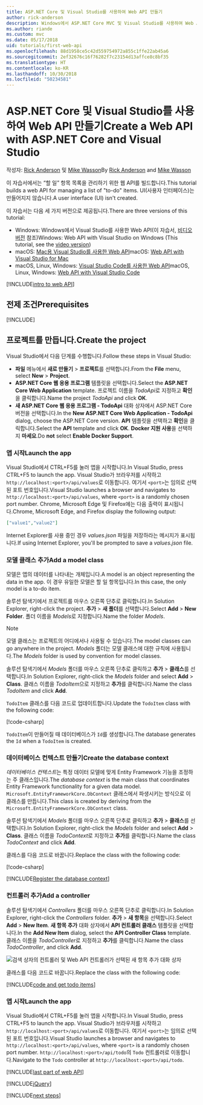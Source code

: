 ```yaml
---
title: ASP.NET Core 및 Visual Studio를 사용하여 Web API 만들기
author: rick-anderson
description: Windows에서 ASP.NET Core MVC 및 Visual Studio를 사용하여 Web API 빌드
ms.author: riande
ms.custom: mvc
ms.date: 05/17/2018
uid: tutorials/first-web-api
ms.openlocfilehash: 88d1958ce5c42d559754972a855c1ffe22ab45a6
ms.sourcegitcommit: 2ef32676c16f76282f7c23154d13affce8c8bf35
ms.translationtype: HT
ms.contentlocale: ko-KR
ms.lasthandoff: 10/30/2018
ms.locfileid: "50234581"
---
```

# <a name="create-a-web-api-with-aspnet-core-and-visual-studio"></a><span data-ttu-id="fec85-103">ASP.NET Core 및 Visual Studio를 사용하여 Web API 만들기</span><span class="sxs-lookup"><span data-stu-id="fec85-103">Create a Web API with ASP.NET Core and Visual Studio</span></span>

<span data-ttu-id="fec85-104">작성자: [Rick Anderson](https://twitter.com/RickAndMSFT) 및 [Mike Wasson](https://github.com/mikewasson)</span><span class="sxs-lookup"><span data-stu-id="fec85-104">By [Rick Anderson](https://twitter.com/RickAndMSFT) and [Mike Wasson](https://github.com/mikewasson)</span></span>

<span data-ttu-id="fec85-105">이 자습서에서는 “할 일” 항목 목록을 관리하기 위한 웹 API를 빌드합니다.</span><span class="sxs-lookup"><span data-stu-id="fec85-105">This tutorial builds a web API for managing a list of "to-do" items.</span></span> <span data-ttu-id="fec85-106">UI(사용자 인터페이스)는 만들어지지 않습니다.</span><span class="sxs-lookup"><span data-stu-id="fec85-106">A user interface (UI) isn't created.</span></span>

<span data-ttu-id="fec85-107">이 자습서는 다음 세 가지 버전으로 제공됩니다.</span><span class="sxs-lookup"><span data-stu-id="fec85-107">There are three versions of this tutorial:</span></span>

* <span data-ttu-id="fec85-108">Windows: Windows에서 Visual Studio를 사용한 Web API(이 자습서, [비디오 버전](https://www.youtube.com/watch?v=TTkhEyGBfAk) 참조)</span><span class="sxs-lookup"><span data-stu-id="fec85-108">Windows: Web API with Visual Studio on Windows (This tutorial, see the [video version](https://www.youtube.com/watch?v=TTkhEyGBfAk))</span></span>
* <span data-ttu-id="fec85-109">macOS: [Mac용 Visual Studio를 사용한 Web API](xref:tutorials/first-web-api-mac)</span><span class="sxs-lookup"><span data-stu-id="fec85-109">macOS: [Web API with Visual Studio for Mac](xref:tutorials/first-web-api-mac)</span></span>
* <span data-ttu-id="fec85-110">macOS, Linux, Windows: [Visual Studio Code를 사용한 Web API](xref:tutorials/web-api-vsc)</span><span class="sxs-lookup"><span data-stu-id="fec85-110">macOS, Linux, Windows: [Web API with Visual Studio Code](xref:tutorials/web-api-vsc)</span></span>

<!-- WARNING: The code AND images in this doc are used by uid: tutorials/web-api-vsc, tutorials/first-web-api-mac and tutorials/first-web-api. If you change any code/images in this tutorial, update uid: tutorials/web-api-vsc -->

[!INCLUDE[intro to web API](../includes/webApi/intro.md)]

## <a name="prerequisites"></a><span data-ttu-id="fec85-111">전제 조건</span><span class="sxs-lookup"><span data-stu-id="fec85-111">Prerequisites</span></span>

[!INCLUDE[](~/includes/net-core-prereqs-windows.md)]

## <a name="create-the-project"></a><span data-ttu-id="fec85-112">프로젝트를 만듭니다.</span><span class="sxs-lookup"><span data-stu-id="fec85-112">Create the project</span></span>

<span data-ttu-id="fec85-113">Visual Studio에서 다음 단계를 수행합니다.</span><span class="sxs-lookup"><span data-stu-id="fec85-113">Follow these steps in Visual Studio:</span></span>

* <span data-ttu-id="fec85-114">**파일** 메뉴에서 **새로 만들기** > **프로젝트**를 선택합니다.</span><span class="sxs-lookup"><span data-stu-id="fec85-114">From the **File** menu, select **New** > **Project**.</span></span>
* <span data-ttu-id="fec85-115">**ASP.NET Core 웹 응용 프로그램** 템플릿을 선택합니다.</span><span class="sxs-lookup"><span data-stu-id="fec85-115">Select the **ASP.NET Core Web Application** template.</span></span> <span data-ttu-id="fec85-116">프로젝트 이름을 *TodoApi*로 지정하고 **확인**을 클릭합니다.</span><span class="sxs-lookup"><span data-stu-id="fec85-116">Name the project *TodoApi* and click **OK**.</span></span>
* <span data-ttu-id="fec85-117">**새 ASP.NET Core 웹 응용 프로그램 - TodoApi** 대화 상자에서 ASP.NET Core 버전을 선택합니다.</span><span class="sxs-lookup"><span data-stu-id="fec85-117">In the **New ASP.NET Core Web Application - TodoApi** dialog, choose the ASP.NET Core version.</span></span> <span data-ttu-id="fec85-118">**API** 템플릿을 선택하고 **확인**을 클릭합니다.</span><span class="sxs-lookup"><span data-stu-id="fec85-118">Select the **API** template and click **OK**.</span></span> <span data-ttu-id="fec85-119">**Docker 지원 사용**을 선택하지 **마세요**.</span><span class="sxs-lookup"><span data-stu-id="fec85-119">Do **not** select **Enable Docker Support**.</span></span>

### <a name="launch-the-app"></a><span data-ttu-id="fec85-120">앱 시작</span><span class="sxs-lookup"><span data-stu-id="fec85-120">Launch the app</span></span>

<span data-ttu-id="fec85-121">Visual Studio에서 CTRL+F5를 눌러 앱을 시작합니다.</span><span class="sxs-lookup"><span data-stu-id="fec85-121">In Visual Studio, press CTRL+F5 to launch the app.</span></span> <span data-ttu-id="fec85-122">Visual Studio가 브라우저를 시작하고 `http://localhost:<port>/api/values`로 이동합니다. 여기서 `<port>`는 임의로 선택된 포트 번호입니다.</span><span class="sxs-lookup"><span data-stu-id="fec85-122">Visual Studio launches a browser and navigates to `http://localhost:<port>/api/values`, where `<port>` is a randomly chosen port number.</span></span> <span data-ttu-id="fec85-123">Chrome, Microsoft Edge 및 Firefox에는 다음 출력이 표시됩니다.</span><span class="sxs-lookup"><span data-stu-id="fec85-123">Chrome, Microsoft Edge, and Firefox display the following output:</span></span>

```json
["value1","value2"]
```

<span data-ttu-id="fec85-124">Internet Explorer를 사용 중인 경우 *values.json* 파일을 저장하라는 메시지가 표시됩니다.</span><span class="sxs-lookup"><span data-stu-id="fec85-124">If using Internet Explorer, you'll be prompted to save a *values.json* file.</span></span>

### <a name="add-a-model-class"></a><span data-ttu-id="fec85-125">모델 클래스 추가</span><span class="sxs-lookup"><span data-stu-id="fec85-125">Add a model class</span></span>

<span data-ttu-id="fec85-126">모델은 앱의 데이터를 나타내는 개체입니다.</span><span class="sxs-lookup"><span data-stu-id="fec85-126">A model is an object representing the data in the app.</span></span> <span data-ttu-id="fec85-127">이 경우 유일한 모델은 할 일 항목입니다.</span><span class="sxs-lookup"><span data-stu-id="fec85-127">In this case, the only model is a to-do item.</span></span>

<span data-ttu-id="fec85-128">솔루션 탐색기에서 프로젝트를 마우스 오른쪽 단추로 클릭합니다.</span><span class="sxs-lookup"><span data-stu-id="fec85-128">In Solution Explorer, right-click the project.</span></span> <span data-ttu-id="fec85-129">**추가** > **새 폴더**를 선택합니다.</span><span class="sxs-lookup"><span data-stu-id="fec85-129">Select **Add** > **New Folder**.</span></span> <span data-ttu-id="fec85-130">폴더 이름을 *Models*로 지정합니다.</span><span class="sxs-lookup"><span data-stu-id="fec85-130">Name the folder *Models*.</span></span>

> [!NOTE]
> <span data-ttu-id="fec85-131">모델 클래스는 프로젝트의 어디에서나 사용될 수 있습니다.</span><span class="sxs-lookup"><span data-stu-id="fec85-131">The model classes can go anywhere in the project.</span></span> <span data-ttu-id="fec85-132">*Models* 폴더는 모델 클래스에 대한 규칙에 사용됩니다.</span><span class="sxs-lookup"><span data-stu-id="fec85-132">The *Models* folder is used by convention for model classes.</span></span>

<span data-ttu-id="fec85-133">솔루션 탐색기에서 *Models* 폴더를 마우스 오른쪽 단추로 클릭하고 **추가** > **클래스**를 선택합니다.</span><span class="sxs-lookup"><span data-stu-id="fec85-133">In Solution Explorer, right-click the *Models* folder and select **Add** > **Class**.</span></span> <span data-ttu-id="fec85-134">클래스 이름을 *TodoItem*으로 지정하고 **추가**를 클릭합니다.</span><span class="sxs-lookup"><span data-stu-id="fec85-134">Name the class *TodoItem* and click **Add**.</span></span>

<span data-ttu-id="fec85-135">`TodoItem` 클래스를 다음 코드로 업데이트합니다.</span><span class="sxs-lookup"><span data-stu-id="fec85-135">Update the `TodoItem` class with the following code:</span></span>

[!code-csharp[](first-web-api/samples/2.0/TodoApi/Models/TodoItem.cs)]

<span data-ttu-id="fec85-136">`TodoItem`이 만들어질 때 데이터베이스가 `Id`를 생성합니다.</span><span class="sxs-lookup"><span data-stu-id="fec85-136">The database generates the `Id` when a `TodoItem` is created.</span></span>

### <a name="create-the-database-context"></a><span data-ttu-id="fec85-137">데이터베이스 컨텍스트 만들기</span><span class="sxs-lookup"><span data-stu-id="fec85-137">Create the database context</span></span>

<span data-ttu-id="fec85-138">*데이터베이스 컨텍스트*는 특정 데이터 모델에 맞게 Entity Framework 기능을 조정하는 주 클래스입니다.</span><span class="sxs-lookup"><span data-stu-id="fec85-138">The *database context* is the main class that coordinates Entity Framework functionality for a given data model.</span></span> <span data-ttu-id="fec85-139">`Microsoft.EntityFrameworkCore.DbContext` 클래스에서 파생시키는 방식으로 이 클래스를 만듭니다.</span><span class="sxs-lookup"><span data-stu-id="fec85-139">This class is created by deriving from the `Microsoft.EntityFrameworkCore.DbContext` class.</span></span>

<span data-ttu-id="fec85-140">솔루션 탐색기에서 *Models* 폴더를 마우스 오른쪽 단추로 클릭하고 **추가** > **클래스**를 선택합니다.</span><span class="sxs-lookup"><span data-stu-id="fec85-140">In Solution Explorer, right-click the *Models* folder and select **Add** > **Class**.</span></span> <span data-ttu-id="fec85-141">클래스 이름을 *TodoContext*로 지정하고 **추가**를 클릭합니다.</span><span class="sxs-lookup"><span data-stu-id="fec85-141">Name the class *TodoContext* and click **Add**.</span></span>

<span data-ttu-id="fec85-142">클래스를 다음 코드로 바꿉니다.</span><span class="sxs-lookup"><span data-stu-id="fec85-142">Replace the class with the following code:</span></span>

[!code-csharp[](first-web-api/samples/2.0/TodoApi/Models/TodoContext.cs)]

[!INCLUDE[Register the database context](../includes/webApi/register_dbContext.md)]

### <a name="add-a-controller"></a><span data-ttu-id="fec85-143">컨트롤러 추가</span><span class="sxs-lookup"><span data-stu-id="fec85-143">Add a controller</span></span>

<span data-ttu-id="fec85-144">솔루션 탐색기에서 *Controllers* 폴더를 마우스 오른쪽 단추로 클릭합니다.</span><span class="sxs-lookup"><span data-stu-id="fec85-144">In Solution Explorer, right-click the *Controllers* folder.</span></span> <span data-ttu-id="fec85-145">**추가** > **새 항목**을 선택합니다.</span><span class="sxs-lookup"><span data-stu-id="fec85-145">Select **Add** > **New Item**.</span></span> <span data-ttu-id="fec85-146">**새 항목 추가** 대화 상자에서 **API 컨트롤러 클래스** 템플릿을 선택합니다.</span><span class="sxs-lookup"><span data-stu-id="fec85-146">In the **Add New Item** dialog, select the **API Controller Class** template.</span></span> <span data-ttu-id="fec85-147">클래스 이름을 *TodoController*로 지정하고 **추가**를 클릭합니다.</span><span class="sxs-lookup"><span data-stu-id="fec85-147">Name the class *TodoController*, and click **Add**.</span></span>

![검색 상자의 컨트롤러 및 Web API 컨트롤러가 선택된 새 항목 추가 대화 상자](first-web-api/_static/new_controller.png)

<span data-ttu-id="fec85-149">클래스를 다음 코드로 바꿉니다.</span><span class="sxs-lookup"><span data-stu-id="fec85-149">Replace the class with the following code:</span></span>

[!INCLUDE[code and get todo items](../includes/webApi/getTodoItems.md)]

### <a name="launch-the-app"></a><span data-ttu-id="fec85-150">앱 시작</span><span class="sxs-lookup"><span data-stu-id="fec85-150">Launch the app</span></span>

<span data-ttu-id="fec85-151">Visual Studio에서 CTRL+F5를 눌러 앱을 시작합니다.</span><span class="sxs-lookup"><span data-stu-id="fec85-151">In Visual Studio, press CTRL+F5 to launch the app.</span></span> <span data-ttu-id="fec85-152">Visual Studio가 브라우저를 시작하고 `http://localhost:<port>/api/values`로 이동합니다. 여기서 `<port>`는 임의로 선택된 포트 번호입니다.</span><span class="sxs-lookup"><span data-stu-id="fec85-152">Visual Studio launches a browser and navigates to `http://localhost:<port>/api/values`, where `<port>` is a randomly chosen port number.</span></span> <span data-ttu-id="fec85-153">`http://localhost:<port>/api/todo`의 `Todo` 컨트롤러로 이동합니다.</span><span class="sxs-lookup"><span data-stu-id="fec85-153">Navigate to the `Todo` controller at `http://localhost:<port>/api/todo`.</span></span>

[!INCLUDE[last part of web API](../includes/webApi/end.md)]

[!INCLUDE[jQuery](../includes/webApi/add-jquery.md)]

[!INCLUDE[next steps](../includes/webApi/next.md)]
